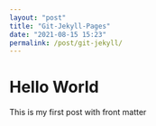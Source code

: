 ```yaml
---
layout: "post"
title: "Git-Jekyll-Pages"
date: "2021-08-15 15:23"
permalink: /post/git-jekyll/
---
```



# Hello World

This is my first post with front matter
